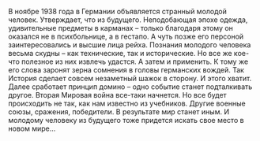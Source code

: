 <!--2016-11-26 21:20:00-->
В ноябре 1938 года в Германии объявляется странный молодой человек. Утверждает, что из будущего. Неподобающая эпохе одежда, удивительные предметы в карманах – только благодаря этому он оказался не в психбольнице, а в гестапо. А чуть позже его персоной заинтересовались и высшие лица рейха.
    Познания молодого человека весьма скудны – как технические, так и исторические. Но все же кое-что полезное из них извлечь удастся. А затем и применить. К тому же его слова заронят зерна сомнения в головы германских вождей. Так История сделает совсем незаметный шажок в сторону. И этого хватит. Далее сработает принцип домино – одно событие станет подталкивать другое.
    Вторая Мировая война все-таки начнется. Но все будет происходить не так, как нам известно из учебников. Другие военные союзы, сражения, победители. В результате мир станет иным. И молодому человеку из будущего тоже придется искать свое место в новом мире…